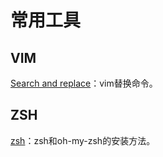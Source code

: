 # 常用工具

## VIM

[Search and replace](https://vim.fandom.com/wiki/Search_and_replace)：vim替换命令。

## ZSH

[zsh](https://www.jianshu.com/p/d194d29e488c)：zsh和oh-my-zsh的安装方法。